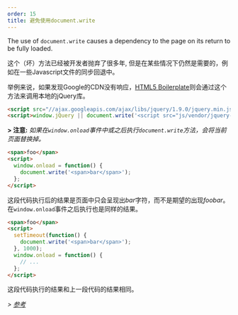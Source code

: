 ```yaml
---
order: 15
title: 避免使用document.write
---
```


The use of `document.write` causes a dependency to the page on its return to be fully loaded.

这个（坏）方法已经被开发者抛弃了很多年, 但是在某些情况下仍然是需要的，例如在一些Javascript文件的同步回退中。

举例来说，如果发现Google的CDN没有响应，[HTML5 Boilerplate](https://github.com/h5bp/html5-boilerplate/)则会通过这个方法来调用本地的jQuery库。

```html
<script src="//ajax.googleapis.com/ajax/libs/jquery/1.9.0/jquery.min.js"></script>
<script>window.jQuery || document.write('<script src="js/vendor/jquery-1.9.0.min.js"><\/script>')</script>
```
**> 注意:** *如果在`window.onload`事件中或之后执行`document.write`方法，会将当前页面替换掉。*

```html
<span>foo</span>
<script>
  window.onload = function() {
    document.write('<span>bar</span>');
  };
</script>
```
这段代码执行后的结果是页面中只会呈现出*bar*字符，而不是期望的出现*foobar*。在`window.onload`事件之后执行也是同样的结果。

```html
<span>foo</span>
<script>
  setTimeout(function() {
    document.write('<span>bar</span>');
  }, 1000);
  window.onload = function() {
    // ...
  };
</script>
```
这段代码执行的结果和上一段代码的结果相同。

*> [参考](https://github.com/zenorocha/browser-diet/wiki/References#avoid-documentwrite)*